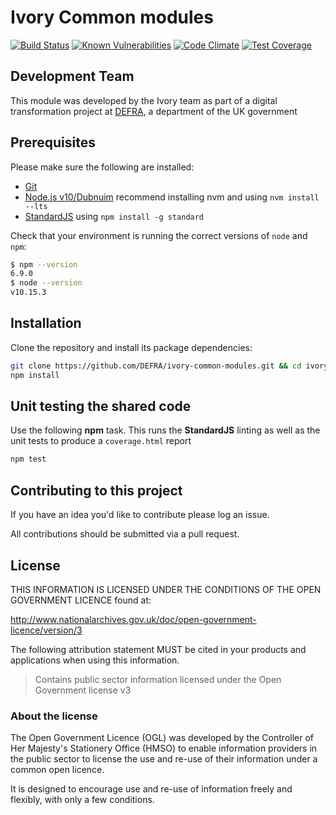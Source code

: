 # Ivory Common modules

[![Build Status](https://travis-ci.com/DEFRA/ivory-common-modules.svg?branch=master)](https://travis-ci.com/DEFRA/ivory-common-modules)
[![Known Vulnerabilities](https://snyk.io/test/github/defra/ivory-common-modules/badge.svg)](https://snyk.io/test/github/defra/ivory-common-modules)
[![Code Climate](https://codeclimate.com/github/DEFRA/ivory-common-modules/badges/gpa.svg)](https://codeclimate.com/github/DEFRA/ivory-common-modules)
[![Test Coverage](https://codeclimate.com/github/DEFRA/ivory-common-modules/badges/coverage.svg)](https://codeclimate.com/github/DEFRA/ivory-common-modules/coverage)

## Development Team

This module was developed by the Ivory team as part of a digital transformation project at [DEFRA](https://www.gov.uk/government/organisations/department-for-environment-food-rural-affairs), a department of the UK government

## Prerequisites

Please make sure the following are installed:

- [Git](https://git-scm.com/book/en/v2/Getting-Started-Installing-Git)
- [Node.js v10/Dubnuim](https://nodejs.org/en/) recommend
  installing nvm and using `nvm install --lts`
- [StandardJS](https://standardjs.com/) using `npm install -g standard`

Check that your environment is running the correct versions of `node` and `npm`:
```bash
$ npm --version
6.9.0
$ node --version
v10.15.3
```

## Installation

Clone the repository and install its package
dependencies:

```bash
git clone https://github.com/DEFRA/ivory-common-modules.git && cd ivory-common-modules
npm install
```

## Unit testing the shared code

Use the following **npm** task. This runs the **StandardJS**
linting as well as the unit tests to produce a `coverage.html`
report

```bash
npm test
```

## Contributing to this project

If you have an idea you'd like to contribute please log an issue.

All contributions should be submitted via a pull request.

## License

THIS INFORMATION IS LICENSED UNDER THE CONDITIONS OF THE OPEN
GOVERNMENT LICENCE found at:

<http://www.nationalarchives.gov.uk/doc/open-government-licence/version/3>

The following attribution statement MUST be cited in your products
and applications when using this information.

>Contains public sector information licensed under the Open
>Government license v3

### About the license

The Open Government Licence (OGL) was developed by the Controller
of Her Majesty's Stationery Office (HMSO) to enable information
providers in the public sector to license the use and re-use of
their information under a common open licence.

It is designed to encourage use and re-use of information freely
and flexibly, with only a few conditions.

